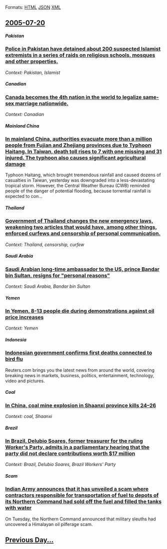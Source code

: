 
Formats: [HTML](2005/07/20/index.html)  [JSON](2005/07/20/index.json)  [XML](2005/07/20/index.xml)  

## [2005-07-20](/news/2005/07/20/index.md)

##### Pakistan
### [ Police in Pakistan have detained about 200 suspected Islamist extremists in a series of raids on religious schools, mosques and other properties. ](/news/2005/07/20/police-in-pakistan-have-detained-about-200-suspected-islamist-extremists-in-a-series-of-raids-on-religious-schools-mosques-and-other-prope.md)
_Context: Pakistan, Islamist_

##### Canadian
### [ Canada becomes the 4th nation in the world to legalize same-sex marriage nationwide.](/news/2005/07/20/canada-becomes-the-4th-nation-in-the-world-to-legalize-same-sex-marriage-nationwide.md)
_Context: Canadian_

##### Mainland China
### [ In mainland China, authorities evacuate more than a million people from Fujian and Zhejiang provinces due to Typhoon Haitang. In Taiwan, death toll rises to 7 with one missing and 31 injured. The typhoon also causes significant agricultural damage ](/news/2005/07/20/in-mainland-china-authorities-evacuate-more-than-a-million-people-from-fujian-and-zhejiang-provinces-due-to-typhoon-haitang-in-taiwan-de.md)
Typhoon Haitang, which brought tremendous rainfall and caused dozens of casualties in Taiwan, yesterday was downgraded into a less-devastating tropical storm. However, the Central Weather Bureau (CWB) reminded people of the danger of potential flooding, because torrential rainfall is expected to con...

##### Thailand
### [ Government of Thailand changes the new emergency laws, weakening two articles that would have, among other things, enforced curfews and censorship of personal communication. ](/news/2005/07/20/government-of-thailand-changes-the-new-emergency-laws-weakening-two-articles-that-would-have-among-other-things-enforced-curfews-and-cen.md)
_Context: Thailand, censorship, curfew_

##### Saudi Arabia
### [ Saudi Arabian long-time ambassador to the US, prince Bandar bin Sultan, resigns for "personal reasons" ](/news/2005/07/20/saudi-arabian-long-time-ambassador-to-the-us-prince-bandar-bin-sultan-resigns-for-personal-reasons.md)
_Context: Saudi Arabia, Bandar bin Sultan_

##### Yemen
### [ In Yemen, 8-13 people die during demonstrations against oil price increases ](/news/2005/07/20/in-yemen-8-13-people-die-during-demonstrations-against-oil-price-increases.md)
_Context: Yemen_

##### Indonesia
### [ Indonesian government confirms first deaths connected to bird flu ](/news/2005/07/20/indonesian-government-confirms-first-deaths-connected-to-bird-flu.md)
Reuters.com brings you the latest news from around the world, covering breaking news in markets, business, politics, entertainment, technology, video and pictures.

##### Coal
### [ In China, coal mine explosion in Shaanxi province kills 24&ndash;26 ](/news/2005/07/20/in-china-coal-mine-explosion-in-shaanxi-province-kills-24-ndash-26.md)
_Context: coal, Shaanxi_

##### Brazil
### [ In Brazil, Delubio Soares, former treasurer for the ruling Worker's Party, admits in a parliamentary hearing that the party did not declare contributions worth $17 million ](/news/2005/07/20/in-brazil-delubio-soares-former-treasurer-for-the-ruling-worker-s-party-admits-in-a-parliamentary-hearing-that-the-party-did-not-declare.md)
_Context: Brazil, Delubio Soares, Brazil Workers' Party_

##### Scam
### [ Indian Army announces that it has unveiled a scam where contractors responsible for transportation of fuel to depots of its Northern Command had sold off the fuel and filled the tanks with water ](/news/2005/07/20/indian-army-announces-that-it-has-unveiled-a-scam-where-contractors-responsible-for-transportation-of-fuel-to-depots-of-its-northern-comman.md)
On Tuesday, the Northern Command announced that military sleuths had uncovered a Himalayan oil pilferage scam.

## [Previous Day...](/news/2005/07/19/index.md)

